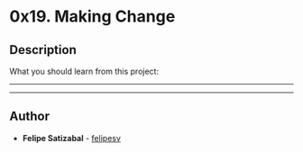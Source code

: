 # 0x19. Making Change

## Description
What you should learn from this project:

---
---

## Author
* **Felipe Satizabal** - [felipesv](https://github.com/felipesv)